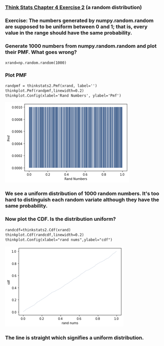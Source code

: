 ### [Think Stats Chapter 4 Exercise 2](http://greenteapress.com/thinkstats2/html/thinkstats2005.html#toc41) (a random distribution)

### Exercise: The numbers generated by numpy.random.random are supposed to be uniform between 0 and 1; that is, every value in the range should have the same probability.

### Generate 1000 numbers from numpy.random.random and plot their PMF. What goes wrong?
```
xrand=np.random.random(1000)
```
### Plot PMF
```
randpmf = thinkstats2.Pmf(xrand, label='')
thinkplot.Pmf(randpmf,linewidth=0.2)
thinkplot.Config(xlabel='Rand Numbers', ylabel='Pmf')
```
![Ch 04 Table1](../../img/Ch04_table1.png)

### We see a uniform distribution of 1000 random numbers. It's too hard to distinguish each random variate although they have the same probability.

### Now plot the CDF. Is the distribution uniform?
```
randcdf=thinkstats2.Cdf(xrand)
thinkplot.Cdf(randcdf,linewidth=0.2)
thinkplot.Config(xlabel="rand nums",ylabel="cdf")
```
![Ch 04 Table2](../../img/Ch04_table2.png)

### The line is straight which signifies a uniform distribution.
